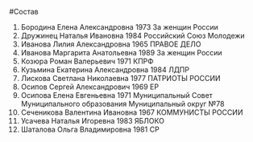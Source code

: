 #Состав
1. Бородина Елена Александровна 1973 За женщин России
2. Дружинец Наталья Ивановна 1984 Российский Союз Молодежи
3. Иванова Лилия Александровна 1965 ПРАВОЕ ДЕЛО
4. Иванова Маргарита Анатольевна 1989 За женщин России
5. Козюра Роман Валерьевич 1971 КПРФ
6. Кузьмина Екатерина Александровна 1984 ЛДПР
7. Лискова Светлана Николаевна 1977 ПАТРИОТЫ РОССИИ
8. Осипов Сергей Александрович 1969 ЕР
9. Осипова Елена Евгеньевна 1971 Муниципальный Совет Муниципального образования Муниципальный округ №78
10. Сеченикова Валентина Ивановна 1967 КОММУНИСТЫ РОССИИ
11. Усачева Наталья Игоревна 1983 ЯБЛОКО
12. Шаталова Ольга Владимировна 1981 СР
